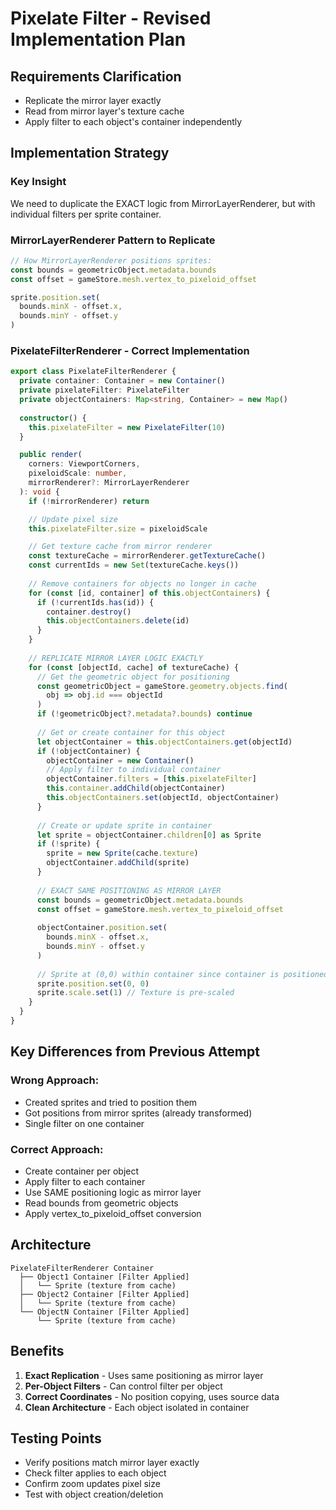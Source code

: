 # Pixelate Filter - Revised Implementation Plan

## Requirements Clarification
- Replicate the mirror layer exactly
- Read from mirror layer's texture cache
- Apply filter to each object's container independently

## Implementation Strategy

### Key Insight
We need to duplicate the EXACT logic from MirrorLayerRenderer, but with individual filters per sprite container.

### MirrorLayerRenderer Pattern to Replicate
```typescript
// How MirrorLayerRenderer positions sprites:
const bounds = geometricObject.metadata.bounds
const offset = gameStore.mesh.vertex_to_pixeloid_offset

sprite.position.set(
  bounds.minX - offset.x,
  bounds.minY - offset.y
)
```

### PixelateFilterRenderer - Correct Implementation

```typescript
export class PixelateFilterRenderer {
  private container: Container = new Container()
  private pixelateFilter: PixelateFilter
  private objectContainers: Map<string, Container> = new Map()
  
  constructor() {
    this.pixelateFilter = new PixelateFilter(10)
  }

  public render(
    corners: ViewportCorners,
    pixeloidScale: number,
    mirrorRenderer?: MirrorLayerRenderer
  ): void {
    if (!mirrorRenderer) return

    // Update pixel size
    this.pixelateFilter.size = pixeloidScale

    // Get texture cache from mirror renderer
    const textureCache = mirrorRenderer.getTextureCache()
    const currentIds = new Set(textureCache.keys())
    
    // Remove containers for objects no longer in cache
    for (const [id, container] of this.objectContainers) {
      if (!currentIds.has(id)) {
        container.destroy()
        this.objectContainers.delete(id)
      }
    }
    
    // REPLICATE MIRROR LAYER LOGIC EXACTLY
    for (const [objectId, cache] of textureCache) {
      // Get the geometric object for positioning
      const geometricObject = gameStore.geometry.objects.find(
        obj => obj.id === objectId
      )
      if (!geometricObject?.metadata?.bounds) continue
      
      // Get or create container for this object
      let objectContainer = this.objectContainers.get(objectId)
      if (!objectContainer) {
        objectContainer = new Container()
        // Apply filter to individual container
        objectContainer.filters = [this.pixelateFilter]
        this.container.addChild(objectContainer)
        this.objectContainers.set(objectId, objectContainer)
      }
      
      // Create or update sprite in container
      let sprite = objectContainer.children[0] as Sprite
      if (!sprite) {
        sprite = new Sprite(cache.texture)
        objectContainer.addChild(sprite)
      }
      
      // EXACT SAME POSITIONING AS MIRROR LAYER
      const bounds = geometricObject.metadata.bounds
      const offset = gameStore.mesh.vertex_to_pixeloid_offset
      
      objectContainer.position.set(
        bounds.minX - offset.x,
        bounds.minY - offset.y
      )
      
      // Sprite at (0,0) within container since container is positioned
      sprite.position.set(0, 0)
      sprite.scale.set(1) // Texture is pre-scaled
    }
  }
}
```

## Key Differences from Previous Attempt

### Wrong Approach:
- Created sprites and tried to position them
- Got positions from mirror sprites (already transformed)
- Single filter on one container

### Correct Approach:
- Create container per object
- Apply filter to each container
- Use SAME positioning logic as mirror layer
- Read bounds from geometric objects
- Apply vertex_to_pixeloid_offset conversion

## Architecture

```
PixelateFilterRenderer Container
  ├── Object1 Container [Filter Applied]
  │   └── Sprite (texture from cache)
  ├── Object2 Container [Filter Applied]
  │   └── Sprite (texture from cache)
  └── ObjectN Container [Filter Applied]
      └── Sprite (texture from cache)
```

## Benefits

1. **Exact Replication** - Uses same positioning as mirror layer
2. **Per-Object Filters** - Can control filter per object
3. **Correct Coordinates** - No position copying, uses source data
4. **Clean Architecture** - Each object isolated in container

## Testing Points

- Verify positions match mirror layer exactly
- Check filter applies to each object
- Confirm zoom updates pixel size
- Test with object creation/deletion